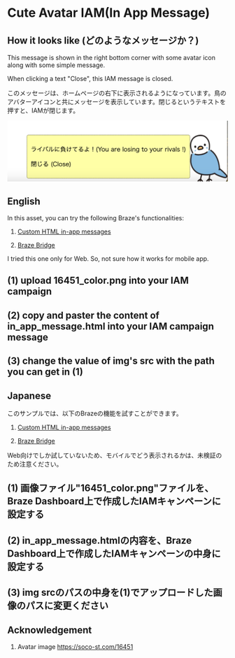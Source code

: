 # Cute Avatar IAM(In App Message)

## How it looks like (どのようなメッセージか？)

This message is shown in the right bottom corner with some avatar icon along with some simple message.

When clicking a text "Close", this IAM message is closed.

このメッセージは、ホームページの右下に表示されるようになっています。鳥のアバターアイコンと共にメッセージを表示しています。閉じるというテキストを押すと、IAMが閉じます。

![image](https://raw.githubusercontent.com/mmaioe/braze_collection/main/in_app_message/cute_avatar/sample_IAM.png)


## English

In this asset, you can try the following Braze's functionalities:

1. [Custom HTML in-app messages](https://www.braze.com/docs/user_guide/message_building_by_channel/in-app_messages/traditional/customize/html_in-app_messages/#javascript-bridge) 

2. [Braze Bridge](https://www.braze.com/docs/user_guide/message_building_by_channel/in-app_messages/traditional/customize/html_in-app_messages/#javascript-bridge) 

I tried this one only for Web. So, not sure how it works for mobile app.

## (1) upload 16451_color.png into your IAM campaign

## (2) copy and paster the content of in_app_message.html into your IAM campaign message

## (3) change the value of img's src with the path you can get in (1)

## Japanese

このサンプルでは、以下のBrazeの機能を試すことができます。

1. [Custom HTML in-app messages](https://www.braze.com/docs/user_guide/message_building_by_channel/in-app_messages/traditional/customize/html_in-app_messages/#javascript-bridge)

2. [Braze Bridge](https://www.braze.com/docs/user_guide/message_building_by_channel/in-app_messages/traditional/customize/html_in-app_messages/#javascript-bridge)

Web向けでしか試していないため、モバイルでどう表示されるかは、未検証のため注意ください。

## (1) 画像ファイル"16451_color.png"ファイルを、Braze Dashboard上で作成したIAMキャンペーンに設定する

## (2) in_app_message.htmlの内容を、Braze Dashboard上で作成したIAMキャンペーンの中身に設定する

## (3) img srcのパスの中身を(1)でアップロードした画像のパスに変更ください

## Acknowledgement
1. Avatar image
https://soco-st.com/16451

